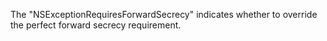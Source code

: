 
The "NSExceptionRequiresForwardSecrecy" indicates whether to override the perfect forward secrecy requirement.
